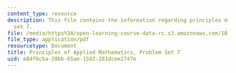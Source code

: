 ```yaml
---
content_type: resource
description: This file contains the information regarding principles of applied mathematics,problem
  set 7.
file: /media/https%3A/open-learning-course-data-rc.s3.amazonaws.com/18-311-principles-of-applied-mathematics-spring-2014/e84f6cba28bb65ae1592281dcee2747e_MIT18_311S14_ProblemSet7.pdf
file_type: application/pdf
resourcetype: Document
title: Principles of Applied Mathematics, Problem Set 7
uid: e84f6cba-28bb-65ae-1592-281dcee2747e
---
```

